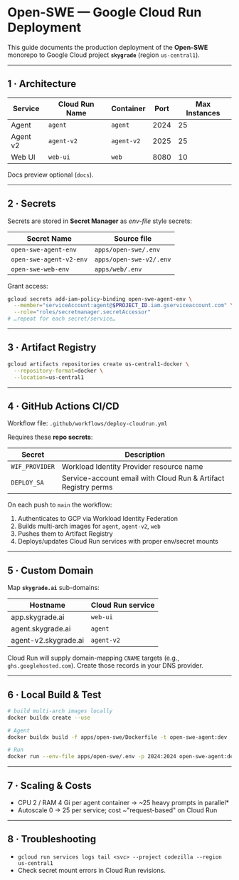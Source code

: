 # Open-SWE — Google Cloud Run Deployment

This guide documents the production deployment of the **Open-SWE** monorepo to Google Cloud project **`skygrade`** (region `us-central1`).

---
## 1 · Architecture

| Service  | Cloud Run Name | Container | Port | Max Instances |
|----------|----------------|-----------|------|---------------|
| Agent    | `agent`        | `agent`   | 2024 | 25 |
| Agent v2 | `agent-v2`     | `agent-v2`| 2025 | 25 |
| Web UI   | `web-ui`       | `web`     | 8080 | 10 |

Docs preview optional (`docs`).

---
## 2 · Secrets

Secrets are stored in **Secret Manager** as *env-file* style secrets:

| Secret Name             | Source file |
|-------------------------|-------------|
| `open-swe-agent-env`    | `apps/open-swe/.env` |
| `open-swe-agent-v2-env` | `apps/open-swe-v2/.env` |
| `open-swe-web-env`      | `apps/web/.env` |

Grant access:
```bash
gcloud secrets add-iam-policy-binding open-swe-agent-env \
  --member="serviceAccount:agent@$PROJECT_ID.iam.gserviceaccount.com" \
  --role="roles/secretmanager.secretAccessor"
# …repeat for each secret/service…
```

---
## 3 · Artifact Registry
```bash
gcloud artifacts repositories create us-central1-docker \
  --repository-format=docker \
  --location=us-central1
```

---
## 4 · GitHub Actions CI/CD

Workflow file: `.github/workflows/deploy-cloudrun.yml`

Requires these **repo secrets**:

| Secret | Description |
|--------|-------------|
| `WIF_PROVIDER` | Workload Identity Provider resource name |
| `DEPLOY_SA`    | Service-account email with Cloud Run & Artifact Registry perms |

On each push to `main` the workflow:
1. Authenticates to GCP via Workload Identity Federation
2. Builds multi-arch images for `agent`, `agent-v2`, `web`
3. Pushes them to Artifact Registry
4. Deploys/updates Cloud Run services with proper env/secret mounts

---
## 5 · Custom Domain

Map **`skygrade.ai`** sub-domains:

| Hostname              | Cloud Run service |
|-----------------------|-------------------|
| app.skygrade.ai       | `web-ui` |
| agent.skygrade.ai     | `agent`  |
| agent-v2.skygrade.ai  | `agent-v2` |

Cloud Run will supply domain-mapping `CNAME` targets (e.g., `ghs.googlehosted.com`). Create those records in your DNS provider.

---
## 6 · Local Build & Test
```bash
# build multi-arch images locally
docker buildx create --use

# Agent
docker buildx build -f apps/open-swe/Dockerfile -t open-swe-agent:dev .

# Run
docker run --env-file apps/open-swe/.env -p 2024:2024 open-swe-agent:dev
```

---
## 7 · Scaling & Costs
* CPU 2 / RAM 4 Gi per agent container → ~25 heavy prompts in parallel*
* Autoscale 0 → 25 per service; cost ~"request-based" on Cloud Run

---
## 8 · Troubleshooting
* `gcloud run services logs tail <svc> --project codezilla --region us-central1`
* Check secret mount errors in Cloud Run revisions.
